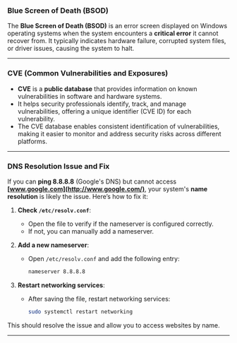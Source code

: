 ### **Blue Screen of Death (BSOD)**

The **Blue Screen of Death (BSOD)** is an error screen displayed on Windows operating systems when the system encounters a **critical error** it cannot recover from. It typically indicates hardware failure, corrupted system files, or driver issues, causing the system to halt.

---

### **CVE (Common Vulnerabilities and Exposures)**

- **CVE** is a **public database** that provides information on known vulnerabilities in software and hardware systems.
- It helps security professionals identify, track, and manage vulnerabilities, offering a unique identifier (CVE ID) for each vulnerability.
- The CVE database enables consistent identification of vulnerabilities, making it easier to monitor and address security risks across different platforms.

---

### **DNS Resolution Issue and Fix**

If you can **ping 8.8.8.8** (Google's DNS) but cannot access **[www.google.com](http://www.google.com/)**, your system's **name resolution** is likely the issue. Here’s how to fix it:

1. **Check `/etc/resolv.conf`**:
    
    - Open the file to verify if the nameserver is configured correctly.
    - If not, you can manually add a nameserver.
2. **Add a new nameserver**:
    
    - Open `/etc/resolv.conf` and add the following entry:
        
        ```bash
        nameserver 8.8.8.8
        ```
        
3. **Restart networking services**:
    
    - After saving the file, restart networking services:
        
        ```bash
        sudo systemctl restart networking
        ```
        

This should resolve the issue and allow you to access websites by name.

---